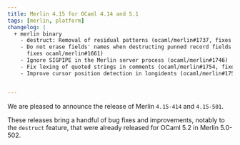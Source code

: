 ```yaml
---
title: Merlin 4.15 for OCaml 4.14 and 5.1
tags: [merlin, platform]
changelog: |
  + merlin binary
    - destruct: Removal of residual patterns (ocaml/merlin#1737, fixes ocaml/merlin#1560)
    - Do not erase fields' names when destructing punned record fields (ocaml/merlin#1734,
      fixes ocaml/merlin#1661)
    - Ignore SIGPIPE in the Merlin server process (ocaml/merlin#1746)
    - Fix lexing of quoted strings in comments (ocaml/merlin#1754, fixes ocaml/merlin#1753)
    - Improve cursor position detection in longidents (ocaml/merlin#1756)


---
```


We are pleased to announce the release of Merlin `4.15-414` and `4.15-501`.

These releases bring a handful of bug fixes and improvements, notably to the
`destruct` feature, that were already released for OCaml 5.2 in Merlin 5.0-502.
